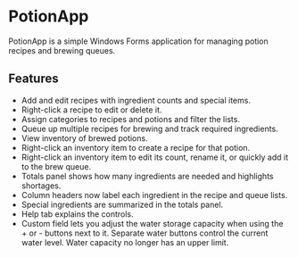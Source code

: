 # PotionApp

PotionApp is a simple Windows Forms application for managing potion recipes and brewing queues.

## Features

- Add and edit recipes with ingredient counts and special items.
- Right-click a recipe to edit or delete it.
- Assign categories to recipes and potions and filter the lists.
- Queue up multiple recipes for brewing and track required ingredients.
- View inventory of brewed potions.
- Right-click an inventory item to create a recipe for that potion.
- Right-click an inventory item to edit its count, rename it, or quickly add it to the brew queue.
- Totals panel shows how many ingredients are needed and highlights shortages.
- Column headers now label each ingredient in the recipe and queue lists.
- Special ingredients are summarized in the totals panel.
- Help tab explains the controls.
- Custom field lets you adjust the water storage capacity when using the + or - buttons next to it. Separate water buttons control the current water level. Water capacity no longer has an upper limit.

